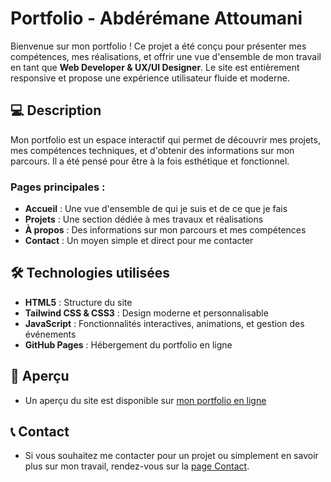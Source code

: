 # Portfolio - Abdérémane Attoumani

Bienvenue sur mon portfolio ! Ce projet a été conçu pour présenter mes compétences, mes réalisations, et offrir une vue d'ensemble de mon travail en tant que **Web Developer & UX/UI Designer**. Le site est entièrement responsive et propose une expérience utilisateur fluide et moderne.

## 💻 Description

Mon portfolio est un espace interactif qui permet de découvrir mes projets, mes compétences techniques, et d'obtenir des informations sur mon parcours. Il a été pensé pour être à la fois esthétique et fonctionnel.

### Pages principales :
- **Accueil** : Une vue d'ensemble de qui je suis et de ce que je fais
- **Projets** : Une section dédiée à mes travaux et réalisations
- **À propos** : Des informations sur mon parcours et mes compétences
- **Contact** : Un moyen simple et direct pour me contacter

## 🛠️ Technologies utilisées

- **HTML5** : Structure du site
- **Tailwind CSS & CSS3** : Design moderne et personnalisable
- **JavaScript** : Fonctionnalités interactives, animations, et gestion des événements
- **GitHub Pages** : Hébergement du portfolio en ligne

## 🎨 Aperçu
- Un aperçu du site est disponible sur <a href="https://abderemaneattoumanidev.github.io/" target="_blank">mon portfolio en ligne</a>

## 📞 Contact
- Si vous souhaitez me contacter pour un projet ou simplement en savoir plus sur mon travail, rendez-vous sur la <a href="https://abderemaneattoumanidev.github.io/contact.html" target="_blank">page Contact</a>.
